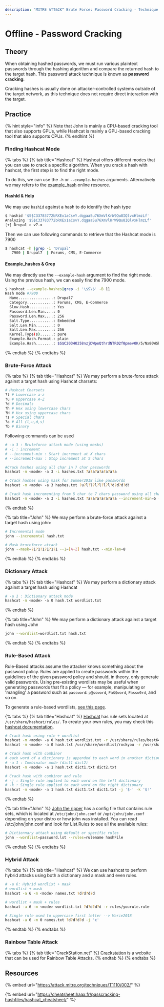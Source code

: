 ```yaml
---
description: 'MITRE ATT&CK™ Brute Force: Password Cracking - Technique T1110.002'
---
```


# Offline - Password Cracking

## Theory

When obtaining hashed passwords, we must run various plaintext passwords through the hashing algorithm and compare the returned hash to the target hash. This password attack technique is known as **password cracking**.

Cracking hashes is usually done on attacker-controlled systems outside of the target network, as this technique does not require direct interaction with the target.

## Practice

{% hint style="info" %}
Note that John is mainly a CPU-based cracking tool that also supports GPUs, while Hashcat is mainly a GPU-based cracking tool that also supports CPUs.
{% endhint %}

### Finding Hashcat Mode

{% tabs %}
{% tab title="Hashcat" %}
Hashcat offers different modes that you can use to crack a specific algorithm. When you crack a hash with hashcat, the first step is to find the right mode.

To do this, we can use the `-h` or `--example-hashes` arguments. Alternatively we may refers to the [example\_hash](https://hashcat.net/wiki/doku.php?id=example\_hashes) online resource.

#### HashId & Help

We may use `hashid` against a hash to do identify the hash type

```bash
$ hashid '$S$C33783772bRXEx1aCsvY.dqgaaSu76XmVlKrW9Qu8IQlvxHlmzLf'
Analyzing '$S$C33783772bRXEx1aCsvY.dqgaaSu76XmVlKrW9Qu8IQlvxHlmzLf'
[+] Drupal > v7.x
```

Then we can use following commands to retrieve that the Hashcat mode is 7900

```bash
$ hashcat -h |grep -i 'Drupal'
   7900 | Drupal7  | Forums, CMS, E-Commerce
```

#### Example\_hashes & Grep

We may directly use the `--example-hash` argument to find the right mode. Using the previous hash, we can easily find the 7900 mode.

```bash
$ hashcat --example-hashes|grep -i '\$S\$' -B 11
Hash mode #7900
  Name................: Drupal7
  Category............: Forums, CMS, E-Commerce
  Slow.Hash...........: Yes
  Password.Len.Min....: 0
  Password.Len.Max....: 256
  Salt.Type...........: Embedded
  Salt.Len.Min........: 0
  Salt.Len.Max........: 256
  Kernel.Type(s)......: pure
  Example.Hash.Format.: plain
  Example.Hash........: $S$C20340258nzjDWpoQthrdNTR02f0pmev0K/5/Nx80WSkOQcPEQRh
```
{% endtab %}
{% endtabs %}

### Brute-Force Attack

{% tabs %}
{% tab title="Hashcat" %}
We may perform a brute-force attack against a target hash using Hashcat charsets:

```bash
# Hashcat Charsets
?l # Lowercase a-z
?u # Uppercase A-Z
?d # Decimals
?h # Hex using lowercase chars
?H # Hex using uppercase chars
?s # Special chars
?a # All (l,u,d,s)
?b # Binary
```

Following commands can be used

```bash
# -a 3 : Bruteforce attack mode (using masks)
# -i : increment
# --increment-min : Start increment at X chars
# --increment-max : Stop increment at X chars

#Crack hashes using all char in 7 char passwords
hashcat -m <mode> -a 3 -i hashes.txt ?a?a?a?a?a?a?a

# Crack hashes using mask for Summer2018 like passwords
hashcat -m <mode> -a 3 hashes.txt ?u?l?l?l?l?l?l?d?d?d?d!

# Crack hash incrementing from 5 char to 7 chars password using all chars (?a)
hashcat -m <mode> -a 3 -i hashes.txt ?a?a?a?a?a?a?a --increment-min=5 --increment-max=7
```
{% endtab %}

{% tab title="John" %}
We may perform a brute-force attack against a target hash using john:

```bash
# Incremental mode
john --incremental hash.txt

# Mask bruteforce attack
john --mask=?1?1?1?1?1?1 --1=[A-Z] hash.txt --min-len=8
```
{% endtab %}
{% endtabs %}

### Dictionary Attack

{% tabs %}
{% tab title="Hashcat" %}
We may perform a dictionary attack against a target hash using Hashcat

```bash
# -a 1 : Dictionary attack mode
hashcat -m <mode> -a 0 hash.txt wordlist.txt
```
{% endtab %}

{% tab title="John" %}
We may perform a dictionary attack against a target hash using John

```bash
john --wordlist=wordlist.txt hash.txt
```
{% endtab %}
{% endtabs %}

### **Rule-Based Attack**

Rule-Based attacks assume the attacker knows something about the password policy. Rules are applied to create passwords within the guidelines of the given password policy and should, in theory, only generate valid passwords. Using pre-existing wordlists may be useful when generating passwords that fit a policy — for example, manipulating or 'mangling' a password such as `password`: `p@ssword`, `Pa$$word`, `Passw0rd`, and so on.

To generate a rule-based wordlists, [see this page](../generate-wordlists.md#rules-based-wordlists).

{% tabs %}
{% tab title="Hashcat" %}
[Hashcat](https://github.com/hashcat/hashcat) has rule sets located at `/usr/share/hashcat/rules/`. To create your own rules, you may check this [hashcat documentation](https://hashcat.net/wiki/doku.php?id=rule\_based\_attack).

```bash
# Crack hash using rule + wordlist
hashcat -m <mode> -a 0 hash.txt wordlist.txt -r /usr/share/rules/best64.rule
hashcat -m <mode> -a 0 hash.txt /usr/share/wordlist/rockyou -r /usr/share/hashcat/rules/rockyou-30000.rule

# Crack hash with combinor
# each word of a dictionary is appended to each word in another dictionary. (left and right)
# -a 1 : Combinator mode (dict1 dict2)
hashcat -m <mode> -a 1 hash.txt dict1.txt dict2.txt

# Crack hash with combinor and rule
# -j : Single rule applied to each word on the left dictionary
# -k : Single rule applied to each word on the right dictionary
hashcat -m <mode> -a 1 hash.txt dict1.txt dict1.txt -j '$-' -k '$!'
```
{% endtab %}

{% tab title="John" %}
[John the ripper](https://github.com/openwall/john) has a config file that contains rule sets, which is located at `/etc/john/john.conf` or `/opt/john/john.conf` depending on your distro or how john was installed. You can read /etc/john/john.conf and look for List.Rules to see all the available rules:

```bash
# Dictionnary attack using default or specific rules
john --wordlist=password.lst --rules=rulename hashFile
```
{% endtab %}
{% endtabs %}

### **Hybrid Attack**

{% tabs %}
{% tab title="Hashcat" %}
We can use hashcat to perform hybrid attacks using both a dictionary and a mask and even rules.

```bash
# -a 6: Hybrid wordlist + mask
# wordlist + mask
hashcat -a 6 -m <mode> names.txt ?d?d?d?d

# wordlist + mask + rules
hashcat -a 6 -m <mode> wordlist.txt ?d?d?d?d -r rules/yourule.rule

# Single rule used to uppercase first letter --> Marie2018
hashcat -a 6 -m 0 names.txt ?d?d?d?d -j 'c'
```
{% endtab %}
{% endtabs %}

### **Rainbow Table Attack**

{% tabs %}
{% tab title="CrackStation.net" %}
[Crackstation](https://crackstation.net/) is a website that can be used for Rainbow Table Attacks.
{% endtab %}
{% endtabs %}

## Resources

{% embed url="https://attack.mitre.org/techniques/T1110/002/" %}

{% embed url="https://cheatsheet.haax.fr/passcracking-hashfiles/hashcat_cheatsheet/" %}
